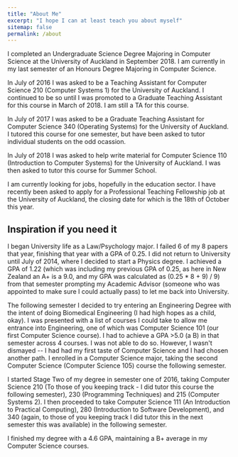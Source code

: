 ```yaml
---
title: "About Me"
excerpt: "I hope I can at least teach you about myself"
sitemap: false
permalink: /about
---
```


I completed an Undergraduate Science Degree Majoring in Computer Science at the University of Auckland in September 2018. I am currently in my last semester of an Honours Degree Majoring in Computer Science.

In July of 2016 I was asked to be a Teaching Assistant for Computer Science 210 (Computer Systems 1) for the University of Auckland. I continued to be so until I was promoted to a Graduate Teaching Assistant for this course in March of 2018. I am still a TA for this course.

In July of 2017 I was asked to be a Graduate Teaching Assistant for Computer Science 340 (Operating Systems) for the University of Auckland. I tutored this course for one semester, but have been asked to tutor individual students on the odd ocassion.

In July of 2018 I was asked to help write material for Computer Science 110 (Introduction to Computer Systems) for the University of Auckland. I was then asked to tutor this course for Summer School.

I am currently looking for jobs, hopefully in the education sector. I have recently been asked to apply for a Professional Teaching Fellowship job at the University of Auckland, the closing date for which is the 18th of October this year.

## Inspiration if you need it
I began University life as a Law/Psychology major. I failed 6 of my 8 papers that year, finishing that year with a GPA of 0.25. I did not return to University until July of 2014, where I decided to start a Physics degree. I achieved a GPA of 1.22 (which was including my previous GPA of 0.25, as here in New Zealand an A+ is a 9.0, and my GPA was calculated as (0.25 * 8 + 9) / 9) from that semester prompting my Academic Advisor (someone who was appointed to make sure I could actually pass) to let me back into University.

The following semester I decided to try entering an Engineering Degree with the intent of doing Biomedical Engineering (I had high hopes as a child, okay). I was presented with a list of courses I could take to allow me entrance into Engineering, one of which was Computer Science 101 (our first Computer Science course). I had to achieve a GPA >5.0 (a B) in that semester across 4 courses. I was not able to do so. However, I wasn't dismayed -- I had had my first taste of Computer Science and I had chosen another path. I enrolled in a Computer Science major, taking the second Computer Science (Computer Science 105) course the following semester.

I started Stage Two of my degree in semester one of 2016, taking Computer Science 210 (To those of you keeping track - I did tutor this course the following semester), 230 (Programming Techniques) and 215 (Computer Systems 2). I then proceeded to take Computer Science 111 (An Introduction to Practical Computing), 280 (Introduction to Software Development), and 340 (again, to those of you keeping track I did tutor this in the next semester this was available) in the following semester.

I finished my degree with a 4.6 GPA, maintaining a B+ average in my Computer Science courses.
